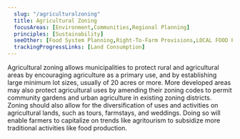 ```yaml
---
  slug: "/agriculturalzoning"
  title: Agricultural Zoning
  focusAreas: [Environment,Communities,Regional Planning]
  principles: [Sustainability]
  seeOther: [Food System Planning,Right-To-Farm Provisions,LOCAL FOOD PROCUREMENT POLICY PREFERENCE]
  trackingProgressLinks: [Land Consumption]
---
```


Agricultural zoning allows municipalities to protect rural and agricultural areas by encouraging agriculture as a primary use, and by establishing large minimum lot sizes, usually of 20 acres or more. More developed areas may also protect agricultural uses by amending their zoning codes to permit community gardens and urban agriculture in existing zoning districts. Zoning should also allow for the diversification of uses and activities on agricultural lands, such as tours, farmstays, and weddings. Doing so will enable farmers to capitalize on trends like agritourism to subsidize more traditional activities like food production.
